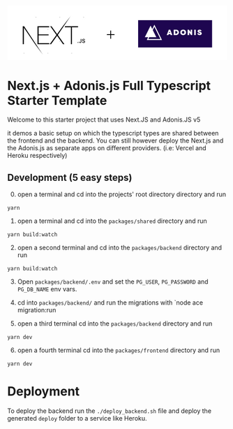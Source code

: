 <img src="./packages/frontend/public/nextadonis.jpg"/>

# Next.js + Adonis.js Full Typescript Starter Template

Welcome to this starter project that uses Next.JS and Adonis.JS v5

it demos a basic setup on which the typescript types are shared between the frontend and the backend.
You can still however deploy the Next.js and the Adonis.js as separate apps on different providers. (i.e: Vercel and Heroku respectively)



## Development (5 easy steps)
0. open a terminal and cd into the projects' root directory directory and run 
```
yarn
```

1. open a terminal and cd into the `packages/shared` directory and run 
```
yarn build:watch
```

2. open a second terminal and  cd into the `packages/backend` directory and run 
```
yarn build:watch
```

3. Open `packages/backend/.env` and set the `PG_USER`, `PG_PASSWORD` and `PG_DB_NAME` env vars.

4. cd into `packages/backend/` and run the migrations with `node ace migration:run

5. open a third terminal cd into the `packages/backend` directory and run 
```
yarn dev
```

6. open a fourth terminal cd into the `packages/frontend` directory and run 
```
yarn dev
```

# Deployment
To deploy the backend run the `./deploy_backend.sh` file and deploy the generated `deploy` folder to a service like Heroku. 


